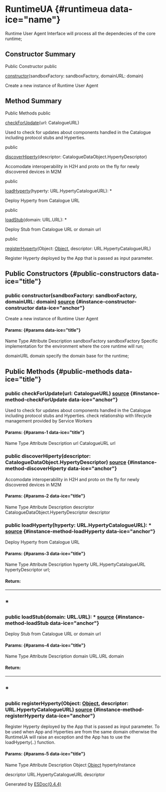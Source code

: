 
</div>

<div class="self-detail detail">

RuntimeUA {#runtimeua data-ice="name"}
=========

<div class="description" data-ice="description">

Runtime User Agent Interface will process all the dependecies of the
core runtime;

</div>

</div>

<div data-ice="constructorSummary">

Constructor Summary
-------------------

Public Constructor
<span class="access" data-ice="access">public</span> <span
class="override" data-ice="override"></span>
<div>

<span
data-ice="name"><span>[constructor](../../../class/src/runtime/RuntimeUA.js~RuntimeUA.html#instance-constructor-constructor)</span></span><span
data-ice="signature">(sandboxFactory: <span>sandboxFactory</span>,
domainURL: <span>domain</span>)</span>

</div>

<div>

<div data-ice="description">

Create a new instance of Runtime User Agent

</div>

</div>

</div>

<div data-ice="methodSummary">

Method Summary
--------------

Public Methods
<span class="access" data-ice="access">public</span> <span
class="override" data-ice="override"></span>
<div>

<span
data-ice="name"><span>[checkForUpdate](../../../class/src/runtime/RuntimeUA.js~RuntimeUA.html#instance-method-checkForUpdate)</span></span><span
data-ice="signature">(url: <span>CatalogueURL</span>)</span>

</div>

<div>

<div data-ice="description">

Used to check for updates about components handled in the Catalogue
including protocol stubs and Hyperties.

</div>

</div>

<span class="access" data-ice="access">public</span> <span
class="override" data-ice="override"></span>
<div>

<span
data-ice="name"><span>[discoverHiperty](../../../class/src/runtime/RuntimeUA.js~RuntimeUA.html#instance-method-discoverHiperty)</span></span><span
data-ice="signature">(descriptor:
<span>CatalogueDataObject.HypertyDescriptor</span>)</span>

</div>

<div>

<div data-ice="description">

Accomodate interoperability in H2H and proto on the fly for newly
discovered devices in M2M

</div>

</div>

<span class="access" data-ice="access">public</span> <span
class="override" data-ice="override"></span>
<div>

<span
data-ice="name"><span>[loadHyperty](../../../class/src/runtime/RuntimeUA.js~RuntimeUA.html#instance-method-loadHyperty)</span></span><span
data-ice="signature">(hyperty: <span>URL.HypertyCatalogueURL</span>):
<span>\*</span></span>

</div>

<div>

<div data-ice="description">

Deploy Hyperty from Catalogue URL

</div>

</div>

<span class="access" data-ice="access">public</span> <span
class="override" data-ice="override"></span>
<div>

<span
data-ice="name"><span>[loadStub](../../../class/src/runtime/RuntimeUA.js~RuntimeUA.html#instance-method-loadStub)</span></span><span
data-ice="signature">(domain: <span>URL.URL</span>):
<span>\*</span></span>

</div>

<div>

<div data-ice="description">

Deploy Stub from Catalogue URL or domain url

</div>

</div>

<span class="access" data-ice="access">public</span> <span
class="override" data-ice="override"></span>
<div>

<span
data-ice="name"><span>[registerHyperty](../../../class/src/runtime/RuntimeUA.js~RuntimeUA.html#instance-method-registerHyperty)</span></span><span
data-ice="signature">(Object:
<span>[Object](https://developer.mozilla.org/en-US/docs/Web/JavaScript/Reference/Global_Objects/Object)</span>,
descriptor: <span>URL.HypertyCatalogueURL</span>)</span>

</div>

<div>

<div data-ice="description">

Register Hyperty deployed by the App that is passed as input parameter.

</div>

</div>

</div>

<div data-ice="constructorDetails">

Public Constructors {#public-constructors data-ice="title"}
-------------------

<div class="detail" data-ice="detail">

### <span class="access" data-ice="access">public</span> <span data-ice="name">constructor</span><span data-ice="signature">(sandboxFactory: <span>sandboxFactory</span>, domainURL: <span>domain</span>)</span> <span class="right-info"> <span data-ice="source"><span>[source](../../../file/src/runtime/RuntimeUA.js.html#lineNumber35)</span></span> </span> {#instance-constructor-constructor data-ice="anchor"}

<div data-ice="description">

Create a new instance of Runtime User Agent

</div>

<div data-ice="properties">

<div data-ice="properties">

#### Params: {#params data-ice="title"}

Name
Type
Attribute
Description
sandboxFactory
<span>sandboxFactory</span>
Specific implementation for the environment where the core runtime will
run;

domainURL
<span>domain</span>
specify the domain base for the runtime;

</div>

</div>

</div>

</div>

<div data-ice="methodDetails">

Public Methods {#public-methods data-ice="title"}
--------------

<div class="detail" data-ice="detail">

### <span class="access" data-ice="access">public</span> <span data-ice="name">checkForUpdate</span><span data-ice="signature">(url: <span>CatalogueURL</span>)</span> <span class="right-info"> <span data-ice="source"><span>[source](../../../file/src/runtime/RuntimeUA.js.html#lineNumber456)</span></span> </span> {#instance-method-checkForUpdate data-ice="anchor"}

<div data-ice="description">

Used to check for updates about components handled in the Catalogue
including protocol stubs and Hyperties. check relationship with
lifecycle management provided by Service Workers

</div>

<div data-ice="properties">

<div data-ice="properties">

#### Params: {#params-1 data-ice="title"}

Name
Type
Attribute
Description
url
<span>CatalogueURL</span>
url

</div>

</div>

</div>

<div class="detail" data-ice="detail">

### <span class="access" data-ice="access">public</span> <span data-ice="name">discoverHiperty</span><span data-ice="signature">(descriptor: <span>CatalogueDataObject.HypertyDescriptor</span>)</span> <span class="right-info"> <span data-ice="source"><span>[source](../../../file/src/runtime/RuntimeUA.js.html#lineNumber119)</span></span> </span> {#instance-method-discoverHiperty data-ice="anchor"}

<div data-ice="description">

Accomodate interoperability in H2H and proto on the fly for newly
discovered devices in M2M

</div>

<div data-ice="properties">

<div data-ice="properties">

#### Params: {#params-2 data-ice="title"}

Name
Type
Attribute
Description
descriptor
<span>CatalogueDataObject.HypertyDescriptor</span>
descriptor

</div>

</div>

</div>

<div class="detail" data-ice="detail">

### <span class="access" data-ice="access">public</span> <span data-ice="name">loadHyperty</span><span data-ice="signature">(hyperty: <span>URL.HypertyCatalogueURL</span>): <span>\*</span></span> <span class="right-info"> <span data-ice="source"><span>[source](../../../file/src/runtime/RuntimeUA.js.html#lineNumber136)</span></span> </span> {#instance-method-loadHyperty data-ice="anchor"}

<div data-ice="description">

Deploy Hyperty from Catalogue URL

</div>

<div data-ice="properties">

<div data-ice="properties">

#### Params: {#params-3 data-ice="title"}

Name
Type
Attribute
Description
hyperty
<span>URL.HypertyCatalogueURL</span>
hypertyDescriptor url;

</div>

</div>

<div class="return-params" data-ice="returnParams">

#### Return:

  -----------------
  <span>\*</span>
  -----------------

<div data-ice="returnProperties">

</div>

</div>

</div>

<div class="detail" data-ice="detail">

### <span class="access" data-ice="access">public</span> <span data-ice="name">loadStub</span><span data-ice="signature">(domain: <span>URL.URL</span>): <span>\*</span></span> <span class="right-info"> <span data-ice="source"><span>[source](../../../file/src/runtime/RuntimeUA.js.html#lineNumber302)</span></span> </span> {#instance-method-loadStub data-ice="anchor"}

<div data-ice="description">

Deploy Stub from Catalogue URL or domain url

</div>

<div data-ice="properties">

<div data-ice="properties">

#### Params: {#params-4 data-ice="title"}

Name
Type
Attribute
Description
domain
<span>URL.URL</span>
domain

</div>

</div>

<div class="return-params" data-ice="returnParams">

#### Return:

  -----------------
  <span>\*</span>
  -----------------

<div data-ice="returnProperties">

</div>

</div>

</div>

<div class="detail" data-ice="detail">

### <span class="access" data-ice="access">public</span> <span data-ice="name">registerHyperty</span><span data-ice="signature">(Object: <span>[Object](https://developer.mozilla.org/en-US/docs/Web/JavaScript/Reference/Global_Objects/Object)</span>, descriptor: <span>URL.HypertyCatalogueURL</span>)</span> <span class="right-info"> <span data-ice="source"><span>[source](../../../file/src/runtime/RuntimeUA.js.html#lineNumber128)</span></span> </span> {#instance-method-registerHyperty data-ice="anchor"}

<div data-ice="description">

Register Hyperty deployed by the App that is passed as input parameter.
To be used when App and Hyperties are from the same domain otherwise the
RuntimeUA will raise an exception and the App has to use the
loadHyperty(..) function.

</div>

<div data-ice="properties">

<div data-ice="properties">

#### Params: {#params-5 data-ice="title"}

Name
Type
Attribute
Description
Object
<span>[Object](https://developer.mozilla.org/en-US/docs/Web/JavaScript/Reference/Global_Objects/Object)</span>
hypertyInstance

descriptor
<span>URL.HypertyCatalogueURL</span>
descriptor

</div>

</div>

</div>

</div>

</div>

Generated by [ESDoc<span
data-ice="esdocVersion">(0.4.4)</span>](https://esdoc.org)
